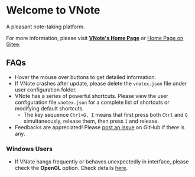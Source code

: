 # Welcome to VNote
A pleasant note-taking platform.

For more information, please visit [**VNote's Home Page**](https://vnotex.github.io/vnote) or [Home Page on Gitee](https://tamlok.gitee.io/vnote).

## FAQs
* Hover the mouse over buttons to get detailed information.
* If VNote crashes after update, please delete the `vnotex.json` file under user configuration folder.
* VNote has a series of powerful shortcuts. Please view the user configuration file `vnotex.json` for a complete list of shortcuts or modifying default shortcuts.
    * The key sequence `Ctrl+G, I` means that first press both `Ctrl` and `G` simultaneously, release them, then press `I` and release.
* Feedbacks are appreciated! Please [post an issue](https://github.com/vnotex/vnote/issues) on GitHub if there is any.

### Windows Users
* If VNote hangs frequently or behaves unexpectedly in interface, please check the **OpenGL** option. Check details [here](https://github.com/vnotex/vnote/issues/853).
